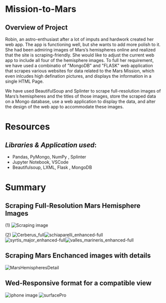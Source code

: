 # Mission-to-Mars

## Overview of Project

Robin, an astro-enthusiast after a lot of imputs and hardwork created her web app. The app is functioning well, but she wants to add more polish to it. She had been admiring images of Mars’s hemispheres online and realized that the site is scraping-friendly. She would like to adjust the current web app to include all four of the hemisphere images. To full her requirement, we have used a combinatio of "MongoDB" and "FLASK" web application that scrapes various websites for data related to the Mars Mission, which even inlcudes high defination pictures, and displays the information in a single HTML Page.  

We have used BeautifulSoup and Splinter to scrape full-resolution images of Mars’s hemispheres and the titles of those images, store the scraped data on a Mongo database, use a web application to display the data, and alter the design of the web app to accommodate these images. 

# Resources
## *Libraries & Application used*:
- Pandas, PyMongo, NumPy , Splinter
- Jupyter Notebook, VSCode
- Beautifulsoup, LXML, Flask , MongoDB 

# Summary 

## Scraping Full-Resolution Mars Hemisphere Images

(1) ![Scraping image](https://user-images.githubusercontent.com/93893263/167067993-adebeb12-bdc8-414c-859d-fe35a5a39853.png)

(2) ![Cerberus_full](https://user-images.githubusercontent.com/93893263/167068098-0fd29e6d-9a2a-4ed7-a4cd-d2f6df3c3958.jpg)![schiaparelli_enhanced-full](https://user-images.githubusercontent.com/93893263/167068122-74ac86fa-52f0-4336-be29-9736eb9e0d00.jpg)![syrtis_major_enhanced-full](https://user-images.githubusercontent.com/93893263/167068147-b6aa3c24-562a-4052-acb2-87b8dbd4affb.jpg)![valles_marineris_enhanced-full](https://user-images.githubusercontent.com/93893263/167068173-78fbfde3-d4ba-44fa-ba22-4d91b73681b3.jpg)

## Scraping Mars Enchanced images with details

![MarsHemispheresDetail](https://user-images.githubusercontent.com/93893263/167068424-32e9e3d0-0cad-4e7b-ae7b-b6ad8f1d1aa3.png)

## Wed-Responsive format for a compatible view

![iphone image](https://user-images.githubusercontent.com/93893263/167068553-56c570b2-2042-4749-959a-0bbce457d38f.png)  ![surfacePro](https://user-images.githubusercontent.com/93893263/167068572-701bce79-4ff1-4713-aca8-252b7f8b88f1.png)




